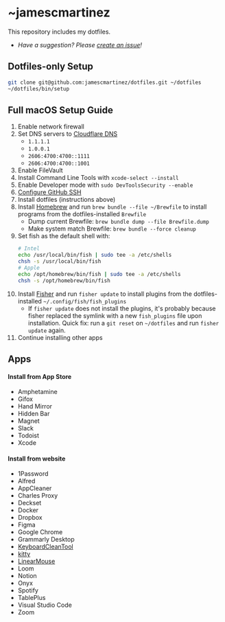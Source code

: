 # ~jamescmartinez

This repository includes my dotfiles.

- _Have a suggestion? Please [create an issue](https://github.com/jamescmartinez/dotfiles/issues/new)!_

## Dotfiles-only Setup

```bash
git clone git@github.com:jamescmartinez/dotfiles.git ~/dotfiles
~/dotfiles/bin/setup
```

## Full macOS Setup Guide

1. Enable network firewall
1. Set DNS servers to [Cloudflare DNS](https://1.1.1.1/dns)
   - `1.1.1.1`
   - `1.0.0.1`
   - `2606:4700:4700::1111`
   - `2606:4700:4700::1001`
1. Enable FileVault
1. Install Command Line Tools with `xcode-select --install`
1. Enable Developer mode with `sudo DevToolsSecurity --enable`
1. [Configure GitHub SSH](https://gist.github.com/jamescmartinez/a1f32830e57cf2a3fa62)
1. Install dotfiles (instructions above)
1. Install [Homebrew](https://brew.sh) and run `brew bundle --file ~/Brewfile` to install programs from the dotfiles-installed `Brewfile`
   - Dump current Brewfile: `brew bundle dump --file Brewfile.dump`
   - Make system match Brewfile: `brew bundle --force cleanup`
1. Set fish as the default shell with:
   ```sh
   # Intel
   echo /usr/local/bin/fish | sudo tee -a /etc/shells
   chsh -s /usr/local/bin/fish
   # Apple
   echo /opt/homebrew/bin/fish | sudo tee -a /etc/shells
   chsh -s /opt/homebrew/bin/fish
   ```
1. Install [Fisher](https://github.com/jorgebucaran/fisher) and run `fisher update` to install plugins from the dotfiles-installed `~/.config/fish/fish_plugins`
   - If `fisher update` does not install the plugins, it's probably because fisher replaced the symlink with a new `fish_plugins` file upon installation. Quick fix: run a `git reset` on `~/dotfiles` and run `fisher update` again.
1. Continue installing other apps

## Apps

#### Install from App Store

- Amphetamine
- Gifox
- Hand Mirror
- Hidden Bar
- Magnet
- Slack
- Todoist
- Xcode

#### Install from website

- 1Password
- Alfred
- AppCleaner
- Charles Proxy
- Deckset
- Docker
- Dropbox
- Figma
- Google Chrome
- Grammarly Desktop
- [KeyboardCleanTool](https://folivora.ai/keyboardcleantool)
- [kitty](https://github.com/kovidgoyal/kitty)
- [LinearMouse](https://linearmouse.org)
- Loom
- Notion
- Onyx
- Spotify
- TablePlus
- Visual Studio Code
- Zoom
